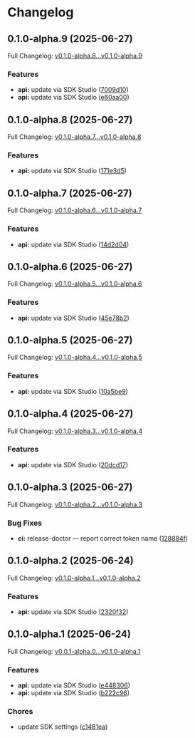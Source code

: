 # Changelog

## 0.1.0-alpha.9 (2025-06-27)

Full Changelog: [v0.1.0-alpha.8...v0.1.0-alpha.9](https://github.com/sst/opencode-sdk-js/compare/v0.1.0-alpha.8...v0.1.0-alpha.9)

### Features

* **api:** update via SDK Studio ([7009d10](https://github.com/sst/opencode-sdk-js/commit/7009d10aab99be7102371cee49013ab3edae4450))
* **api:** update via SDK Studio ([e60aa00](https://github.com/sst/opencode-sdk-js/commit/e60aa0024079671e3725ee6f6bfbf8c2dad78da2))

## 0.1.0-alpha.8 (2025-06-27)

Full Changelog: [v0.1.0-alpha.7...v0.1.0-alpha.8](https://github.com/sst/opencode-sdk-js/compare/v0.1.0-alpha.7...v0.1.0-alpha.8)

### Features

* **api:** update via SDK Studio ([171e3d5](https://github.com/sst/opencode-sdk-js/commit/171e3d5f3ba69ff9ba8547dac90d85b1a0a137c1))

## 0.1.0-alpha.7 (2025-06-27)

Full Changelog: [v0.1.0-alpha.6...v0.1.0-alpha.7](https://github.com/sst/opencode-sdk-js/compare/v0.1.0-alpha.6...v0.1.0-alpha.7)

### Features

* **api:** update via SDK Studio ([14d2d04](https://github.com/sst/opencode-sdk-js/commit/14d2d04d80c1d5880940c9c70a5c1ea200df2ebc))

## 0.1.0-alpha.6 (2025-06-27)

Full Changelog: [v0.1.0-alpha.5...v0.1.0-alpha.6](https://github.com/sst/opencode-sdk-js/compare/v0.1.0-alpha.5...v0.1.0-alpha.6)

### Features

* **api:** update via SDK Studio ([45e78b2](https://github.com/sst/opencode-sdk-js/commit/45e78b2f0fca18f537de9986e358aa876fb0b686))

## 0.1.0-alpha.5 (2025-06-27)

Full Changelog: [v0.1.0-alpha.4...v0.1.0-alpha.5](https://github.com/sst/opencode-sdk-js/compare/v0.1.0-alpha.4...v0.1.0-alpha.5)

### Features

* **api:** update via SDK Studio ([10a5be9](https://github.com/sst/opencode-sdk-js/commit/10a5be9261c4ba8aeece7bb6921752f5fa6d9f28))

## 0.1.0-alpha.4 (2025-06-27)

Full Changelog: [v0.1.0-alpha.3...v0.1.0-alpha.4](https://github.com/sst/opencode-sdk-js/compare/v0.1.0-alpha.3...v0.1.0-alpha.4)

### Features

* **api:** update via SDK Studio ([20dcd17](https://github.com/sst/opencode-sdk-js/commit/20dcd171405b05801e5a56f1b40fd635259b6a94))

## 0.1.0-alpha.3 (2025-06-27)

Full Changelog: [v0.1.0-alpha.2...v0.1.0-alpha.3](https://github.com/sst/opencode-sdk-js/compare/v0.1.0-alpha.2...v0.1.0-alpha.3)

### Bug Fixes

* **ci:** release-doctor — report correct token name ([128884f](https://github.com/sst/opencode-sdk-js/commit/128884f4bc64e618177a0b090cd6d52b122a059a))

## 0.1.0-alpha.2 (2025-06-24)

Full Changelog: [v0.1.0-alpha.1...v0.1.0-alpha.2](https://github.com/sst/opencode-sdk-js/compare/v0.1.0-alpha.1...v0.1.0-alpha.2)

### Features

* **api:** update via SDK Studio ([2320f32](https://github.com/sst/opencode-sdk-js/commit/2320f32190ab58d15d00d7c3328f9fba2421536c))

## 0.1.0-alpha.1 (2025-06-24)

Full Changelog: [v0.0.1-alpha.0...v0.1.0-alpha.1](https://github.com/sst/opencode-sdk-js/compare/v0.0.1-alpha.0...v0.1.0-alpha.1)

### Features

* **api:** update via SDK Studio ([e448306](https://github.com/sst/opencode-sdk-js/commit/e4483068738cbb10233fca5a9d9d44a9c9815c8b))
* **api:** update via SDK Studio ([b222c96](https://github.com/sst/opencode-sdk-js/commit/b222c96a679a8aeecb60bcf92c247fef90c75b3d))


### Chores

* update SDK settings ([c1481ea](https://github.com/sst/opencode-sdk-js/commit/c1481ea7949c1422bedaeac278600b4ec3f58038))
